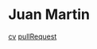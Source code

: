 # Juan Martin
[cv](https://github.com/juanMartinRodrigo/git/blob/master/cv.md)
[pullRequest](https://github.com/juanMartinRodrigo/git/blob/master/pullRequest.md)
